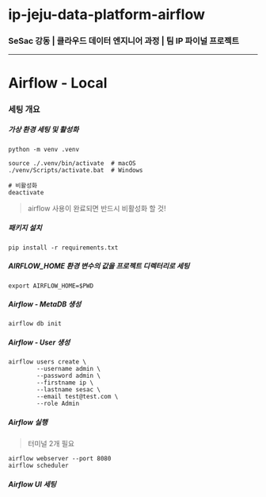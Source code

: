 # ip-jeju-data-platform-airflow

### SeSac 강동 | 클라우드 데이터 엔지니어 과정 | 팀 IP 파이널 프로젝트

---

# Airflow - Local

### 세팅 개요

##### 가상 환경 세팅 및 활성화
```shell
python -m venv .venv

source ./.venv/bin/activate  # macOS
./venv/Scripts/activate.bat  # Windows

# 비활성화
deactivate 
```
> airflow 사용이 완료되면 반드시 비활성화 할 것!

##### 패키지 설치
```shell
pip install -r requirements.txt
```

##### AIRFLOW_HOME 환경 변수의 값을 프로젝트 디렉터리로 세팅
```shell
export AIRFLOW_HOME=$PWD
```

<!-- ##### Airflow 관련 디렉터리 생성
```shell
mkdir -p ./dags ./logs ./plugins ./config
``` -->

<!-- ##### Airflow 설정 파일(`airflow.cfg` 생성)
```shell
airflow config list --default > ./airflow.cfg
``` -->

##### Airflow - MetaDB 생성
```shell
airflow db init
```

##### Airflow - User 생성
```shell
airflow users create \
		--username admin \
		--password admin \
		--firstname ip \
		--lastname sesac \
		--email test@test.com \
		--role Admin
```

##### Airflow 실행
> 터미널 2개 필요

```shell
airflow webserver --port 8080
airflow scheduler
```

##### Airflow UI 세팅

